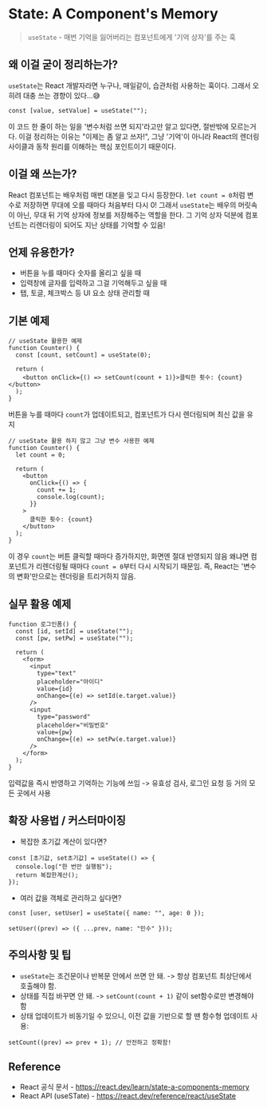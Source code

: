 # State: A Component's Memory

> `useState` - 매번 기억을 잃어버리는 컴포넌트에게 '기억 상자'를 주는 훅

## 왜 이걸 굳이 정리하는가?

`useState`는 React 개발자라면 누구나, 매일같이, 습관처럼 사용하는 훅이다.
그래서 오히려 대충 쓰는 경향이 있다...😅

```tsx
const [value, setValue] = useState("");
```

이 코드 한 줄이 하는 일을 '변수처럼 쓰면 되지'라고만 알고 있다면, 절반밖에 모르는거다.
이걸 정리하는 이유는 "이제는 좀 알고 쓰자!",
그냥 '기억'이 아니라 React의 렌더링 사이클과 동작 원리를 이해하는 핵심 포인트이기 때문이다.

## 이걸 왜 쓰는가?

React 컴포넌트는 배우처럼 매번 대본을 잊고 다시 등장한다.
`let count = 0`처럼 변수로 저장하면 무대에 오를 때마다 처음부터 다시 0!
그래서 `useState`는 배우의 머릿속이 아닌, 무대 뒤 기억 상자에 정보를 저장해주는 역할을 한다.
그 기억 상자 덕분에 컴포넌트는 리렌더링이 되어도 지난 상태를 기억할 수 있음!

## 언제 유용한가?

- 버튼을 누를 때마다 숫자를 올리고 싶을 때
- 입력창에 글자를 입력하고 그걸 기억해두고 싶을 때
- 탭, 토글, 체크박스 등 UI 요소 상태 관리할 때

## 기본 예제

```tsx
// useState 활용한 예제
function Counter() {
  const [count, setCount] = useState(0);

  return (
    <button onClick={() => setCount(count + 1)}>클릭한 횟수: {count}</button>
  );
}
```

버튼을 누를 때마다 `count`가 업데이트되고, 컴포넌트가 다시 렌더링되며 최신 값을 유지

```tsx
// useState 활용 하지 않고 그냥 변수 사용한 예제
function Counter() {
  let count = 0;

  return (
    <button
      onClick={() => {
        count += 1;
        console.log(count);
      }}
    >
      클릭한 횟수: {count}
    </button>
  );
}
```

이 경우 `count`는 버튼 클릭할 때마다 증가하지만, 화면엔 절대 반영되지 않음
왜냐면 컴포넌트가 리렌더링될 때마다 `count = 0`부터 다시 시작되기 때문임.
즉, React는 '변수의 변화'만으로는 렌더링을 트리거하지 않음.

## 실무 활용 예제

```tsx
function 로그인폼() {
  const [id, setId] = useState("");
  const [pw, setPw] = useState("");

  return (
    <form>
      <input
        type="text"
        placeholder="아이디"
        value={id}
        onChange={(e) => setId(e.target.value)}
      />
      <input
        type="password"
        placeholder="비밀번호"
        value={pw}
        onChange={(e) => setPw(e.target.value)}
      />
    </form>
  );
}
```

입력값을 즉시 반영하고 기억하는 기능에 쓰임
-> 유효성 검사, 로그인 요청 등 거의 모든 곳에서 사용

## 확장 사용법 / 커스터마이징

- 복잡한 초기값 계산이 있다면?

```tsx
const [초기값, set초기값] = useState(() => {
  console.log("한 번만 실행됨");
  return 복잡한계산();
});
```

- 여러 값을 객체로 관리하고 싶다면?

```tsx
const [user, setUser] = useState({ name: "", age: 0 });

setUser((prev) => ({ ...prev, name: "민수" }));
```

## 주의사항 및 팁

- `useState`는 조건문이나 반복문 안에서 쓰면 안 돼.
  -> 항상 컴포넌트 최상단에서 호출해야 함.
- 상태를 직접 바꾸면 안 돼.
  -> `setCount(count + 1)` 같이 set함수로만 변경해야함
- 상태 업데이트가 비동기일 수 있으니, 이전 값을 기반으로 할 땐 함수형 업데이트 사용:

```tsx
setCount((prev) => prev + 1); // 안전하고 정확함!
```

## Reference

- React 공식 문서 - https://react.dev/learn/state-a-components-memory
- React API (useSTate) - https://react.dev/reference/react/useState
